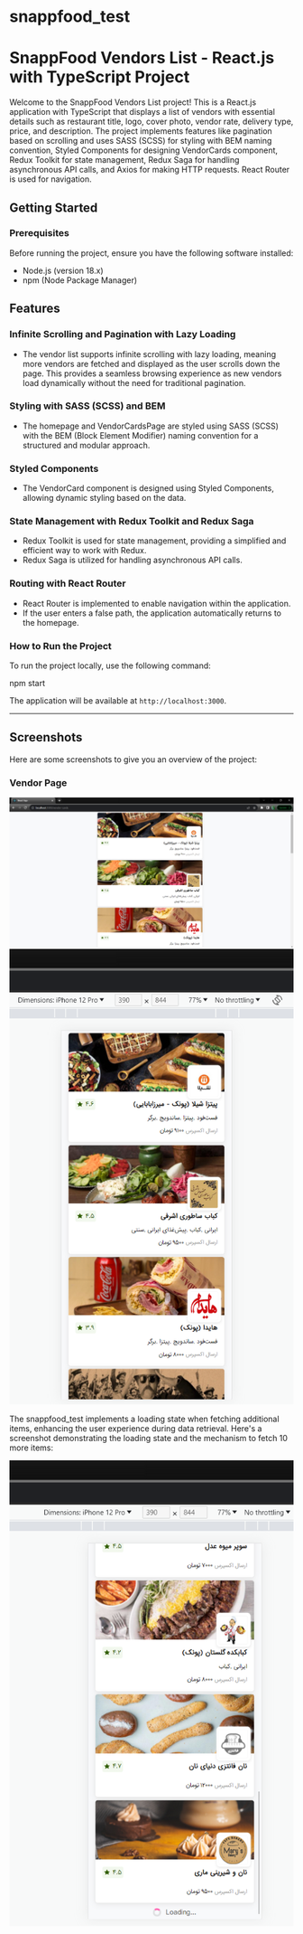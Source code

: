 # snappfood_test

# SnappFood Vendors List - React.js with TypeScript Project

Welcome to the SnappFood Vendors List project! This is a React.js application with TypeScript that displays a list of vendors with essential details such as restaurant title, logo, cover photo, vendor rate, delivery type, price, and description. The project implements features like pagination based on scrolling and uses SASS (SCSS) for styling with BEM naming convention, Styled Components for designing VendorCards component, Redux Toolkit for state management, Redux Saga for handling asynchronous API calls, and Axios for making HTTP requests. React Router is used for navigation.

## Getting Started

### Prerequisites
Before running the project, ensure you have the following software installed:
- Node.js (version 18.x)
- npm (Node Package Manager)

## Features

### Infinite Scrolling and Pagination with Lazy Loading
- The vendor list supports infinite scrolling with lazy loading, meaning more vendors are fetched and displayed as the user scrolls down the page. This provides a seamless browsing experience as new vendors load dynamically without the need for traditional pagination.

### Styling with SASS (SCSS) and BEM
- The homepage and VendorCardsPage are styled using SASS (SCSS) with the BEM (Block Element Modifier) naming convention for a structured and modular approach.

### Styled Components
- The VendorCard component is designed using Styled Components, allowing dynamic styling based on the data.

### State Management with Redux Toolkit and Redux Saga
- Redux Toolkit is used for state management, providing a simplified and efficient way to work with Redux.
- Redux Saga is utilized for handling asynchronous API calls.

### Routing with React Router
- React Router is implemented to enable navigation within the application.
- If the user enters a false path, the application automatically returns to the homepage.

### How to Run the Project
To run the project locally, use the following command:

npm start

The application will be available at `http://localhost:3000`.

---

## Screenshots

Here are some screenshots to give you an overview of the project:

### Vendor Page
![Vendor Page - Desktop View](./screenshots/vendors.png)
![Vendor Page - Mobile View](./screenshots/vendors_responsive01.png)

The snappfood_test implements a loading state when fetching additional items, enhancing the user experience during data retrieval. Here's a screenshot demonstrating the loading state and the mechanism to fetch 10 more items:

![Loading State](./screenshots/vendors_responsive.png)


